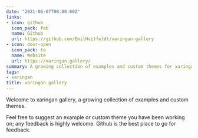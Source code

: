 ```yaml
---
date: "2021-06-07T00:00:00Z"
links:
- icon: github
  icon_pack: fab
  name: Github
  url: https://github.com/EmilHvitfeldt/xaringan-gallery
- icon: door-open
  icon_pack: fa
  name: Website
  url: https://xaringan.gallery/
summary: A growing collection of examples and custom themes for xaringan
tags:
- xaringan
title: xaringan gallery
---
```


Welcome to xaringan gallery, a growing collection of examples and custom themes.

Feel free to suggest an example or custom theme you have been working on; any feedback is highly welcome. Github is the best place to go for feedback.
